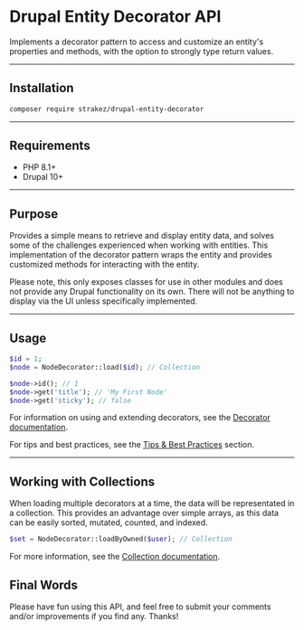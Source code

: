 # Drupal Entity Decorator API

Implements a decorator pattern to access and customize an entity's properties and methods, with the option to strongly
type return values.

---

## Installation

```bash
composer require strakez/drupal-entity-decorator
```

---

## Requirements

- PHP 8.1+
- Drupal 10+

---

## Purpose

Provides a simple means to retrieve and display entity data, and solves some of the challenges experienced when working
with entities. This implementation of the decorator pattern wraps the entity and provides customized methods for
interacting with the entity.

Please note, this only exposes classes for use in other modules and does not provide any Drupal functionality on its own.
There will not be anything to display via the UI unless specifically implemented.

---

## Usage

```php
$id = 1;
$node = NodeDecorator::load($id); // Collection

$node->id(); // 1
$node->get('title'); // 'My First Node'
$node->get('sticky'); // false
```

For information on using and extending decorators, see the [Decorator documentation](docs/Decorators.md).

For tips and best practices, see the [Tips & Best Practices](docs/BestPractices.md) section.

---

## Working with Collections

When loading multiple decorators at a time, the data will be representated in a collection. This provides an advantage
over simple arrays, as this data can be easily sorted, mutated, counted, and indexed.

```php
$set = NodeDecorator::loadByOwned($user); // Collection
```

For more information, see the [Collection documentation](docs/Collections.md).

## Final Words

Please have fun using this API, and feel free to submit your comments and/or improvements if you find any. Thanks!
